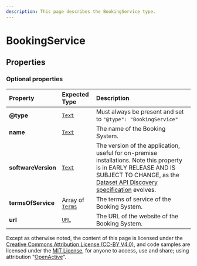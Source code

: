 ```yaml
---
description: This page describes the BookingService type.
---
```


# BookingService

## **Properties**

### **Optional properties**

| Property | Expected Type | Description |
| :--- | :--- | :--- |
| **@type** |  [`Text`](https://schema.org/Text) |  Must always be present and set to `"@type": "BookingService"` |
| **name** |  [`Text`](https://schema.org/Text) | The name of the Booking System. |
| **softwareVersion** |  [`Text`](https://schema.org/Text) | The version of the application, useful for on-premise installations. Note this property is in EARLY RELEASE AND IS SUBJECT TO CHANGE, as the [Dataset API Discovery specification](https://openactive.io/dataset-api-discovery/EditorsDraft/) evolves. |
| **termsOfService** |  Array of [`Terms`](https://developer.openactive.io/data-model/types/terms) | The terms of service of the Booking System. |
| **url** |  [`URL`](https://schema.org/URL) | The URL of the website of the Booking System. |

Except as otherwise noted, the content of this page is licensed under the [Creative Commons Attribution License \(CC-BY V4.0\)](https://creativecommons.org/licenses/by/4.0/), and code samples are licensed under the [MIT License](https://opensource.org/licenses/MIT), for anyone to access, use and share; using attribution "[OpenActive](https://www.openactive.io/)".

